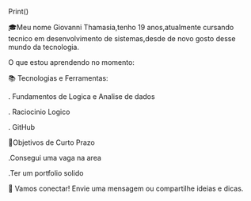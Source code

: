 Print()

🎓Meu nome Giovanni Thamasia,tenho 19 anos,atualmente cursando tecnico em desenvolvimento de sistemas,desde de novo gosto desse mundo da tecnologia.



O que estou aprendendo no momento:

📚 Tecnologias e Ferramentas:

. Fundamentos de Logica e Analise de dados

. Raciocinio Logico

. GitHub

🎯Objetivos de Curto Prazo 

.Consegui uma vaga na area

.Ter um portfolio solido



💬 Vamos conectar! Envie uma mensagem ou compartilhe ideias e dicas.
